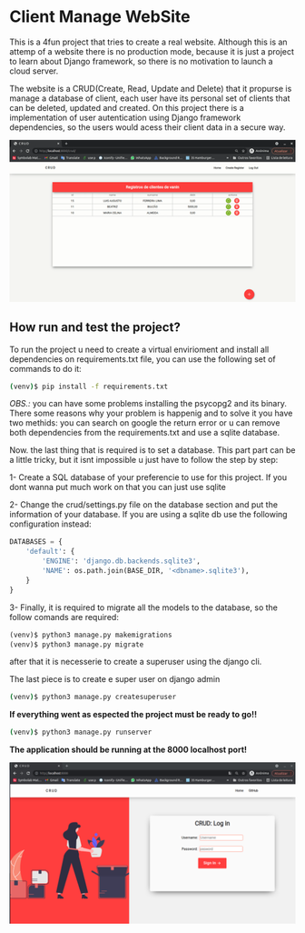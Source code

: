 # Client Manage WebSite

This is a 4fun project that tries to create a real website. Although this is an attemp of a website there is no production mode, because it is just a project to learn about Django framework, so there is no motivation to launch a cloud server.

The website is a CRUD(Create, Read, Update and Delete) that it propurse is manage a database of client, each user have its personal set of clients that can be deleted, updated and created. On this project there is a implementation of user autentication using Django framework dependencies, so the users would acess their client data in a secure way.

<p align="center">
<img src="./assets/project_video.gif" >
</p>

## How run and test the project?

To run the project u need to create a virtual envirioment and install all dependencies on requirements.txt file, you can use the following set of commands to do it:

```bash
(venv)$ pip install -f requirements.txt
```

_OBS.:_ you can have some problems installing the psycopg2 and its binary. There some reasons why your problem is happenig and to solve it you have two methids: you can search on google the return error or u can remove both dependencies from the requirements.txt and use a sqlite database.

Now. the last thing that is required is to set a database. This part part can be a little tricky, but it isnt impossible u just have to follow the step by step:

1- Create a SQL database of your preferencie to use for this project. If you dont wanna put much work on that you can just use sqlite

2- Change the crud/settings.py file on the database section and put the information of your database. If you are using a sqlite db use the following configuration instead:

```python
DATABASES = {
    'default': {
        'ENGINE': 'django.db.backends.sqlite3',
        'NAME': os.path.join(BASE_DIR, '<dbname>.sqlite3'),
    }
}
```

3- Finally, it is required to migrate all the models to the database, so the follow comands are required:

```python
(venv)$ python3 manage.py makemigrations
(venv)$ python3 manage.py migrate
```

after that it is necesserie to create a superuser using the django cli.

The last piece is to create e super user on django admin

```bash
(venv)$ python3 manage.py createsuperuser
```

**If everything went as espected the project must be ready to go!!**

```bash
(venv)$ python3 manage.py runserver
```

**The application should be running at the 8000 localhost port!**

<p align="center">

![login area](./assets/login_area.png)

</p>
